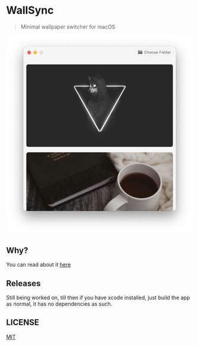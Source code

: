 # WallSync

> Minimal wallpaper switcher for macOS

![](/static/preview.png)

## Why? 
You can read about it [here](https://justforfunnoreally.dev)

## Releases

Still being worked on, till then if you have xcode installed, just build the app as normal, it has no dependencies as such.

## LICENSE

[MIT](LICENSE)
